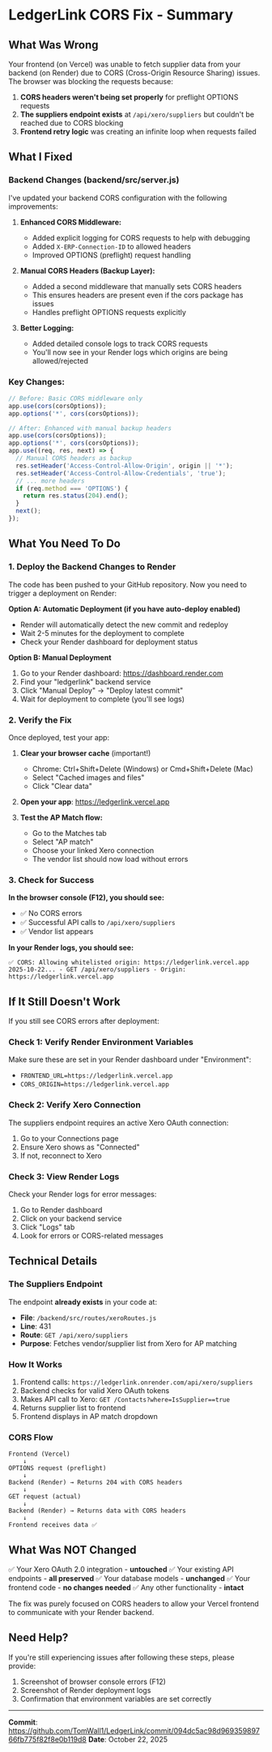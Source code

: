 # LedgerLink CORS Fix - Summary

## What Was Wrong

Your frontend (on Vercel) was unable to fetch supplier data from your backend (on Render) due to CORS (Cross-Origin Resource Sharing) issues. The browser was blocking the requests because:

1. **CORS headers weren't being set properly** for preflight OPTIONS requests
2. **The suppliers endpoint exists** at `/api/xero/suppliers` but couldn't be reached due to CORS blocking
3. **Frontend retry logic** was creating an infinite loop when requests failed

## What I Fixed

### Backend Changes (backend/src/server.js)

I've updated your backend CORS configuration with the following improvements:

1. **Enhanced CORS Middleware:**
   - Added explicit logging for CORS requests to help with debugging
   - Added `X-ERP-Connection-ID` to allowed headers
   - Improved OPTIONS (preflight) request handling

2. **Manual CORS Headers (Backup Layer):**
   - Added a second middleware that manually sets CORS headers
   - This ensures headers are present even if the cors package has issues
   - Handles preflight OPTIONS requests explicitly

3. **Better Logging:**
   - Added detailed console logs to track CORS requests
   - You'll now see in your Render logs which origins are being allowed/rejected

### Key Changes:
```javascript
// Before: Basic CORS middleware only
app.use(cors(corsOptions));
app.options('*', cors(corsOptions));

// After: Enhanced with manual backup headers
app.use(cors(corsOptions));
app.options('*', cors(corsOptions));
app.use((req, res, next) => {
  // Manual CORS headers as backup
  res.setHeader('Access-Control-Allow-Origin', origin || '*');
  res.setHeader('Access-Control-Allow-Credentials', 'true');
  // ... more headers
  if (req.method === 'OPTIONS') {
    return res.status(204).end();
  }
  next();
});
```

## What You Need To Do

### 1. Deploy the Backend Changes to Render

The code has been pushed to your GitHub repository. Now you need to trigger a deployment on Render:

**Option A: Automatic Deployment (if you have auto-deploy enabled)**
- Render will automatically detect the new commit and redeploy
- Wait 2-5 minutes for the deployment to complete
- Check your Render dashboard for deployment status

**Option B: Manual Deployment**
1. Go to your Render dashboard: https://dashboard.render.com
2. Find your "ledgerlink" backend service
3. Click "Manual Deploy" → "Deploy latest commit"
4. Wait for deployment to complete (you'll see logs)

### 2. Verify the Fix

Once deployed, test your app:

1. **Clear your browser cache** (important!)
   - Chrome: Ctrl+Shift+Delete (Windows) or Cmd+Shift+Delete (Mac)
   - Select "Cached images and files"
   - Click "Clear data"

2. **Open your app**: https://ledgerlink.vercel.app

3. **Test the AP Match flow:**
   - Go to the Matches tab
   - Select "AP match"
   - Choose your linked Xero connection
   - The vendor list should now load without errors

### 3. Check for Success

**In the browser console (F12), you should see:**
- ✅ No CORS errors
- ✅ Successful API calls to `/api/xero/suppliers`
- ✅ Vendor list appears

**In your Render logs, you should see:**
```
✅ CORS: Allowing whitelisted origin: https://ledgerlink.vercel.app
2025-10-22... - GET /api/xero/suppliers - Origin: https://ledgerlink.vercel.app
```

## If It Still Doesn't Work

If you still see CORS errors after deployment:

### Check 1: Verify Render Environment Variables
Make sure these are set in your Render dashboard under "Environment":
- `FRONTEND_URL=https://ledgerlink.vercel.app`
- `CORS_ORIGIN=https://ledgerlink.vercel.app`

### Check 2: Verify Xero Connection
The suppliers endpoint requires an active Xero OAuth connection:
1. Go to your Connections page
2. Ensure Xero shows as "Connected"
3. If not, reconnect to Xero

### Check 3: View Render Logs
Check your Render logs for error messages:
1. Go to Render dashboard
2. Click on your backend service
3. Click "Logs" tab
4. Look for errors or CORS-related messages

## Technical Details

### The Suppliers Endpoint

The endpoint **already exists** in your code at:
- **File**: `/backend/src/routes/xeroRoutes.js`
- **Line**: 431
- **Route**: `GET /api/xero/suppliers`
- **Purpose**: Fetches vendor/supplier list from Xero for AP matching

### How It Works

1. Frontend calls: `https://ledgerlink.onrender.com/api/xero/suppliers`
2. Backend checks for valid Xero OAuth tokens
3. Makes API call to Xero: `GET /Contacts?where=IsSupplier==true`
4. Returns supplier list to frontend
5. Frontend displays in AP match dropdown

### CORS Flow

```
Frontend (Vercel)
    ↓
OPTIONS request (preflight)
    ↓
Backend (Render) → Returns 204 with CORS headers
    ↓
GET request (actual)
    ↓
Backend (Render) → Returns data with CORS headers
    ↓
Frontend receives data ✅
```

## What Was NOT Changed

✅ Your Xero OAuth 2.0 integration - **untouched**
✅ Your existing API endpoints - **all preserved**
✅ Your database models - **unchanged**
✅ Your frontend code - **no changes needed**
✅ Any other functionality - **intact**

The fix was purely focused on CORS headers to allow your Vercel frontend to communicate with your Render backend.

## Need Help?

If you're still experiencing issues after following these steps, please provide:
1. Screenshot of browser console errors (F12)
2. Screenshot of Render deployment logs
3. Confirmation that environment variables are set correctly

---

**Commit**: https://github.com/TomWall1/LedgerLink/commit/094dc5ac98d96935989766fb775f82f8e0b119d8
**Date**: October 22, 2025
